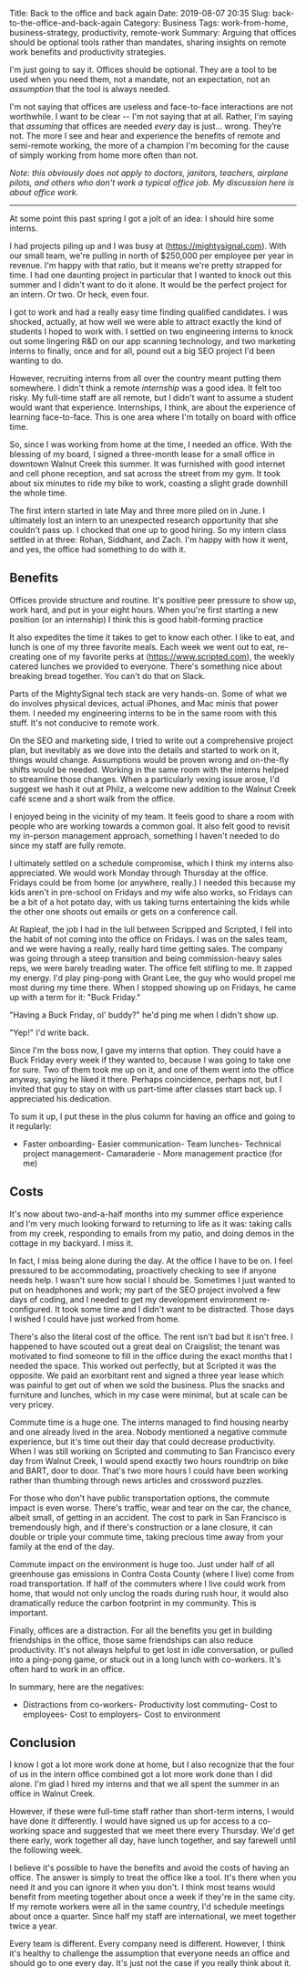 Title: Back to the office and back again
Date: 2019-08-07 20:35
Slug: back-to-the-office-and-back-again
Category: Business
Tags: work-from-home, business-strategy, productivity, remote-work
Summary: Arguing that offices should be optional tools rather than mandates, sharing insights on remote work benefits and productivity strategies.

I'm just going to say it. Offices should be optional. They are a tool to be used when you need them, not a mandate, not an expectation, not an *assumption* that the tool is always needed. 

I'm not saying that offices are useless and face-to-face interactions are not worthwhile. I want to be clear -- I'm not saying that at all. Rather, I'm saying that *assuming* that offices are needed *every* day is just... wrong. They’re not. The more I see and hear and experience the benefits of remote and semi-remote working, the more of a champion I'm becoming for the cause of simply working from home more often than not.

*Note: this obviously does not apply to doctors, janitors, teachers, airplane pilots, and others who don't work a typical office job. My discussion here is about office work.* 

---

At some point this past spring I got a jolt of an idea: I should hire some interns. 

I had projects piling up and I was busy at (https://mightysignal.com). With our small team, we're pulling in north of $250,000 per employee per year in revenue. I'm happy with that ratio, but it means we're pretty strapped for time. I had one daunting project in particular that I wanted to knock out this summer and I didn't want to do it alone. It would be the perfect project for an intern. Or two. Or heck, even four. 

I got to work and had a really easy time finding qualified candidates. I was shocked, actually, at how well we were able to attract exactly the kind of students I hoped to work with. I settled on two engineering interns to knock out some lingering R&D on our app scanning technology, and two marketing interns to finally, once and for all, pound out a big SEO project I'd been wanting to do. 

However, recruiting interns from all over the country meant putting them somewhere. I didn't think a remote *internship* was a good idea. It felt too risky. My full-time staff are all remote, but I didn't want to assume a student would want that experience. Internships, I think, are about the experience of learning face-to-face. This is one area where I'm totally on board with office time. 

So, since I was working from home at the time, I needed an office. With the blessing of my board, I signed a three-month lease for a small office in downtown Walnut Creek this summer. It was furnished with good internet and cell phone reception, and sat across the street from my gym. It took about six minutes to ride my bike to work, coasting a slight grade downhill the whole time. 

The first intern started in late May and three more piled on in June. I ultimately lost an intern to an unexpected research opportunity that she couldn't pass up. I chocked that one up to good hiring. So my intern class settled in at three: Rohan, Siddhant, and Zach. I'm happy with how it went, and yes, the office had something to do with it. 

## Benefits

Offices provide structure and routine. It's positive peer pressure to show up, work hard, and put in your eight hours. When you're first starting a new position (or an internship) I think this is good habit-forming practice

It also expedites the time it takes to get to know each other. I like to eat, and lunch is one of my three favorite meals. Each week we went out to eat, re-creating one of my favorite perks at (https://www.scripted.com), the weekly catered lunches we provided to everyone. There's something nice about breaking bread together. You can't do that on Slack. 

Parts of the MightySignal tech stack are very hands-on. Some of what we do involves physical devices, actual iPhones, and Mac minis that power them. I needed my engineering interns to be in the same room with this stuff. It's not conducive to remote work. 

On the SEO and marketing side, I tried to write out a comprehensive project plan, but inevitably as we dove into the details and started to work on it, things would change. Assumptions would be proven wrong and on-the-fly shifts would be needed. Working in the same room with the interns helped to streamline those changes. When a particularly vexing issue arose, I'd suggest we hash it out at Philz, a welcome new addition to the Walnut Creek café scene and a short walk from the office. 

I enjoyed being in the vicinity of my team. It feels good to share a room with people who are working towards a common goal. It also felt good to revisit my in-person management approach, something I haven't needed to do since my staff are fully remote. 

I ultimately settled on a schedule compromise, which I think my interns also appreciated. We would work Monday through Thursday at the office. Fridays could be from home (or anywhere, really.) I needed this because my kids aren't in pre-school on Fridays and my wife also works, so Fridays can be a bit of a hot potato day, with us taking turns entertaining the kids while the other one shoots out emails or gets on a conference call. 

At Rapleaf, the job I had in the lull between Scripped and Scripted, I fell into the habit of not coming into the office on Fridays. I was on the sales team, and we were having a really, really hard time getting sales. The company was going through a steep transition and being commission-heavy sales reps, we were barely treading water. The office felt stifling to me. It zapped my energy. I'd play ping-pong with Grant Lee, the guy who would propel me most during my time there. When I stopped showing up on Fridays, he came up with a term for it: "Buck Friday."

"Having a Buck Friday, ol' buddy?" he'd ping me when I didn't show up. 

"Yep!" I'd write back. 

Since I'm the boss now, I gave my interns that option. They could have a Buck Friday every week if they wanted to, because I was going to take one for sure. Two of them took me up on it, and one of them went into the office anyway, saying he liked it there. Perhaps coincidence, perhaps not, but I invited that guy to stay on with us part-time after classes start back up. I appreciated his dedication. 

To sum it up, I put these in the plus column for having an office and going to it regularly:

- Faster onboarding- Easier communication- Team lunches- Technical project management- Camaraderie - More management practice (for me)

## Costs

It's now about two-and-a-half months into my summer office experience and I'm very much looking forward to returning to life as it was: taking calls from my creek, responding to emails from my patio, and doing demos in the cottage in my backyard. I miss it. 

In fact, I miss being alone during the day. At the office I have to be on. I feel pressured to be accommodating, proactively checking to see if anyone needs help. I wasn't sure how social I should be. Sometimes I just wanted to put on headphones and work; my part of the SEO project involved a few days of coding, and I needed to get my development environment re-configured. It took some time and I didn't want to be distracted. Those days I wished I could have just worked from home. 

There's also the literal cost of the office. The rent isn't bad but it isn't free. I happened to have scouted out a great deal on Craigslist; the tenant was motivated to find someone to fill in the office during the exact months that I needed the space. This worked out perfectly, but at Scripted it was the opposite. We paid an exorbitant rent and signed a three year lease which was painful to get out of when we sold the business. Plus the snacks and furniture and lunches, which in my case were minimal, but at scale can be very pricey. 

Commute time is a huge one. The interns managed to find housing nearby and one already lived in the area. Nobody mentioned a negative commute experience, but it's time out their day that could decrease productivity. When I was still working on Scripted and commuting to San Francisco every day from Walnut Creek, I would spend exactly two hours roundtrip on bike and BART, door to door. That's two more hours I could have been working rather than thumbing through news articles and crossword puzzles. 

For those who don't have public transportation options, the commute impact is even worse. There's traffic, wear and tear on the car, the chance, albeit small, of getting in an accident. The cost to park in San Francisco is tremendously high, and if there's construction or a lane closure, it can double or triple your commute time, taking precious time away from your family at the end of the day.

Commute impact on the environment is huge too. Just under half of all greenhouse gas emissions in Contra Costa County (where I live) come from road transportation. If half of the commuters where I live could work from home, that would not only unclog the roads during rush hour, it would also dramatically reduce the carbon footprint in my community. This is important. 

Finally, offices are a distraction. For all the benefits you get in building friendships in the office, those same friendships can also reduce productivity. It's not always helpful to get lost in idle conversation, or pulled into a ping-pong game, or stuck out in a long lunch with co-workers. It's often hard to work in an office. 

In summary, here are the negatives:

- Distractions from co-workers- Productivity lost commuting- Cost to employees- Cost to employers- Cost to environment

## Conclusion

I know I got a lot more work done at home, but I also recognize that the four of us in the intern office combined got a lot more work done than I did alone. I'm glad I hired my interns and that we all spent the summer in an office in Walnut Creek. 

However, if these were full-time staff rather than short-term interns, I would have done it differently. I would have signed us up for access to a co-working space and suggested that we meet there every Thursday. We'd get there early, work together all day, have lunch together, and say farewell until the following week. 

I believe it's possible to have the benefits and avoid the costs of having an office. The answer is simply to treat the office like a tool. It's there when you need it and you can ignore it when you don't. I think most teams would benefit from meeting together about once a week if they're in the same city. If my remote workers were all in the same country, I'd schedule meetings about once a quarter. Since half my staff are international, we meet together twice a year. 

Every team is different. Every company need is different. However, I think it's healthy to challenge the assumption that everyone needs an office and should go to one every day. It's just not the case if you really think about it.